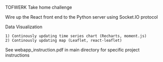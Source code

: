 TOFWERK Take home challenge

  Wire up the React front end to the Python server using Socket.IO protocol

  Data Visualization
  
    1) Continously updating time series chart (Recharts, moment.js)
    2) Continously updating map (Leaflet, react-leaflet)

See webapp_instruction.pdf in main directory for specific project instructions
